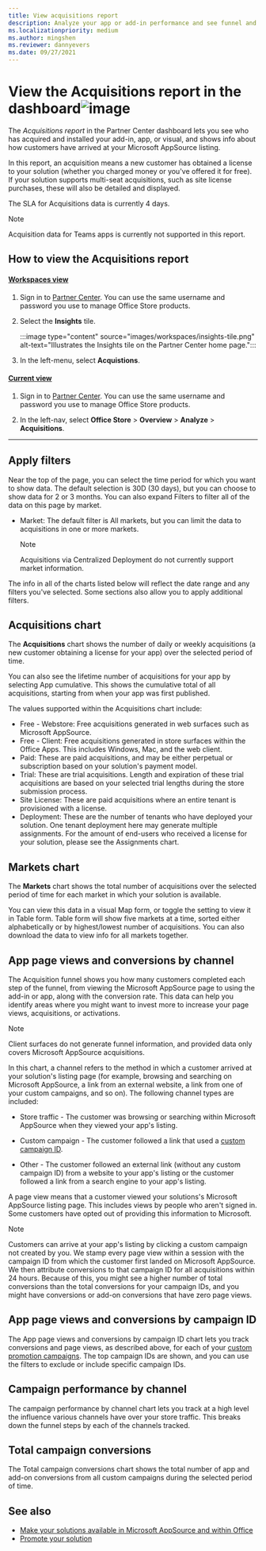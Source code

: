 ```yaml
---
title: View acquisitions report
description: Analyze your app or add-in performance and see funnel and acquisitions metrics.
ms.localizationpriority: medium
ms.author: mingshen
ms.reviewer: dannyevers
ms.date: 09/27/2021
---
```


# View the Acquisitions report in the dashboard![image](https://user-images.githubusercontent.com/62076972/134597753-6fd281d2-9cdd-4ba0-b45d-645ca18e22d1.png)


The _Acquisitions report_ in the Partner Center dashboard lets you see who has acquired and installed your add-in, app, or visual, and shows info about how customers have arrived at your Microsoft AppSource listing.

In this report, an acquisition means a new customer has obtained a license to your solution (whether you charged money or you've offered it for free). If your solution supports multi-seat acquisitions, such as site license purchases, these will also be detailed and displayed.

The SLA for Acquisitions data is currently 4 days.

> [!NOTE]
> Acquisition data for Teams apps is currently not supported in this report.

## How to view the Acquisitions report

#### [Workspaces view](#tab/workspaces-view)

1. Sign in to [Partner Center](https://partner.microsoft.com/dashboard/home). You can use the same username and password you use to manage Office Store products.

1. Select the **Insights** tile.

    :::image type="content" source="images/workspaces/insights-tile.png" alt-text="Illustrates the Insights tile on the Partner Center home page.":::

1. In the left-menu, select **Acquistions**.

#### [Current view](#tab/current-view)

1. Sign in to [Partner Center](https://partner.microsoft.com/dashboard/home). You can use the same username and password you use to manage Office Store products.

1. In the left-nav, select **Office Store** > **Overview** > **Analyze** > **Acquisitions**.

---

<a name="BKMK_Edit"> </a>
## Apply filters

Near the top of the page, you can select the time period for which you want to show data. The default selection is 30D (30 days), but you can choose to show data for 2 or 3 months.
You can also expand Filters to filter all of the data on this page by market.

- Market: The default filter is All markets, but you can limit the data to acquisitions in one or more markets.

    > [!NOTE]
    > Acquisitions via Centralized Deployment do not currently support market information.

The info in all of the charts listed below will reflect the date range and any filters you've selected. Some sections also allow you to apply additional filters.

## Acquisitions chart

The **Acquisitions** chart shows the number of daily or weekly acquisitions (a new customer obtaining a license for your app) over the selected period of time.

You can also see the lifetime number of acquisitions for your app by selecting App cumulative. This shows the cumulative total of all acquisitions, starting from when your app was first published.

The values supported within the Acquisitions chart include:

- Free - Webstore: Free acquisitions generated in web surfaces such as Microsoft AppSource.
- Free - Client: Free acquisitions generated in store surfaces within the Office Apps. This includes Windows, Mac, and the web client.
- Paid: These are paid acquisitions, and may be either perpetual or subscription based on your solution's payment model.
- Trial: These are trial acquisitions. Length and expiration of these trial acquisitions are based on your selected trial lengths during the store submission process.
- Site License: These are paid acquisitions where an entire tenant is provisioned with a license.
- Deployment: These are the number of tenants who have deployed your solution. One tenant deployment here may generate multiple assignments. For the amount of end-users who received a license for your solution, please see the Assignments chart.

<a name="BKMK_delist"> </a>
## Markets chart

The **Markets** chart shows the total number of acquisitions over the selected period of time for each market in which your solution is available.

You can view this data in a visual Map form, or toggle the setting to view it in Table form. Table form will show five markets at a time, sorted either alphabetically or by highest/lowest number of acquisitions. You can also download the data to view info for all markets together.

## App page views and conversions by channel

The Acquisition funnel shows you how many customers completed each step of the funnel, from viewing the Microsoft AppSource page to using the add-in or app, along with the conversion rate. This data can help you identify areas where you might want to invest more to increase your page views, acquisitions, or activations.

> [!NOTE]
> Client surfaces do not generate funnel information, and provided data only covers Microsoft AppSource acquisitions.

In this chart, a channel refers to the method in which a customer arrived at your solution's listing page (for example, browsing and searching on Microsoft AppSource, a link from an external website, a link from one of your custom campaigns, and so on). The following channel types are included:

- Store traffic - The customer was browsing or searching within Microsoft AppSource when they viewed your app's listing.

- Custom campaign - The customer followed a link that used a [custom campaign ID](promote-your-office-store-solution.md).

- Other - The customer followed an external link (without any custom campaign ID) from a website to your app's listing or the customer followed a link from a search engine to your app's listing.

A page view means that a customer viewed your solutions's Microsoft AppSource listing page. This includes views by people who aren't signed in. Some customers have opted out of providing this information to Microsoft.

> [!NOTE]
> Customers can arrive at your app's listing by clicking a custom campaign not created by you. We stamp every page view within a session with the campaign ID from which the customer first landed on Microsoft AppSource. We then attribute conversions to that campaign ID for all acquisitions within 24 hours. Because of this, you might see a higher number of total conversions than the total conversions for your campaign IDs, and you might have conversions or add-on conversions that have zero page views.

## App page views and conversions by campaign ID

The App page views and conversions by campaign ID chart lets you track conversions and page views, as described above, for each of your [custom promotion campaigns](promote-your-office-store-solution.md). The top campaign IDs are shown, and you can use the filters to exclude or include specific campaign IDs.

## Campaign performance by channel

The campaign performance by channel chart lets you track at a high level the influence various channels have over your store traffic. This breaks down the funnel steps by each of the channels tracked.

## Total campaign conversions

The Total campaign conversions chart shows the total number of app and add-on conversions from all custom campaigns during the selected period of time.

## See also

- [Make your solutions available in Microsoft AppSource and within Office](submit-to-appsource-via-partner-center.md)
- [Promote your solution](promote-your-office-store-solution.md)
